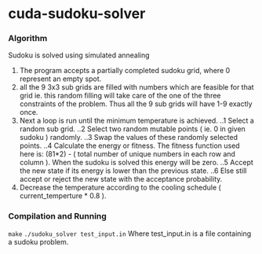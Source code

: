 cuda-sudoku-solver
==================
### Algorithm
Sudoku is solved using simulated annealing
1. The program accepts a partially completed sudoku grid, where 0 represent an empty spot.
2. all the 9 3x3 sub grids are filled with numbers which are feasible for that grid ie. this random filling will take care of the one of the three constraints of the problem. Thus all the 9 sub grids will have 1-9 exactly once.
3. Next a loop is run until the minimum temperature is achieved.
..1 Select a random sub grid.
..2 Select two random mutable points ( ie. 0 in given sudoku ) randomly.
..3 Swap the values of these randomly selected points.
..4 Calculate the energy or fitness. The fitness function used here is: (81*2) - ( total number of unique numbers in each row and column ). When the sudoku is solved this energy will be zero.
..5 Accept the new state if its energy is lower than the previous state.
..6 Else still accept or reject the new state with the acceptance probability.
4. Decrease the temperature according to the cooling schedule ( current_temperture * 0.8 ).

### Compilation and Running
`make`
`./sudoku_solver test_input.in`
Where test_input.in is a file containing a sudoku problem.
